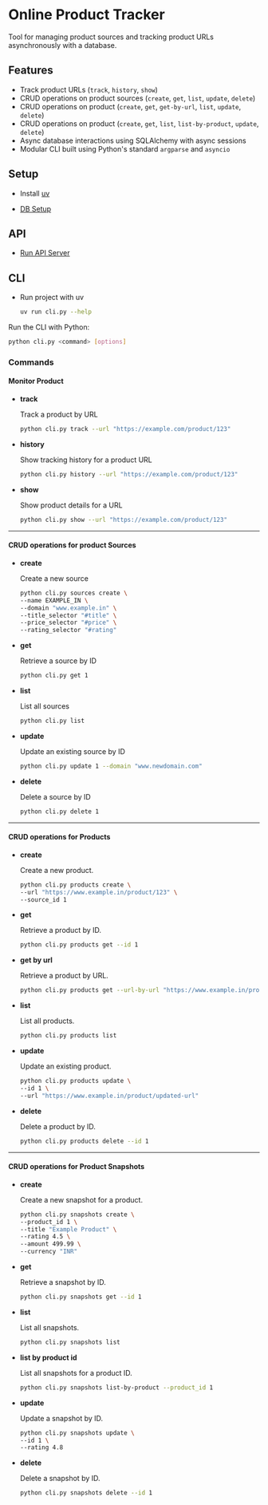 # Online Product Tracker

Tool for managing product sources and tracking product URLs asynchronously with a database.

## Features

- Track product URLs (`track`, `history`, `show`)
- CRUD operations on product sources (`create`, `get`, `list`, `update`, `delete`)
- CRUD operations on product (`create`, `get`, `get-by-url`, `list`, `update`, `delete`)
- CRUD operations on product (`create`, `get`, `list`, `list-by-product`, `update`, `delete`)
- Async database interactions using SQLAlchemy with async sessions
- Modular CLI built using Python's standard `argparse` and `asyncio`

## Setup

- Install [uv](https://docs.astral.sh/uv/getting-started/installation/)

- [DB Setup](./tracker/README.md)

## API

- [Run API Server](./api/README.md)

## CLI

- Run project with uv

  ```bash
  uv run cli.py --help
  ```

Run the CLI with Python:

```bash
python cli.py <command> [options]
```

### Commands

#### Monitor Product

- **track**

  Track a product by URL

  ```bash
  python cli.py track --url "https://example.com/product/123"
  ```

- **history**

  Show tracking history for a product URL

  ```bash
  python cli.py history --url "https://example.com/product/123"
  ```

- **show**

  Show product details for a URL

  ```bash
  python cli.py show --url "https://example.com/product/123"
  ```

---

#### CRUD operations for product Sources

- **create**

  Create a new source

  ```bash
  python cli.py sources create \
  --name EXAMPLE_IN \
  --domain "www.example.in" \
  --title_selector "#title" \
  --price_selector "#price" \
  --rating_selector "#rating"
  ```

- **get**

  Retrieve a source by ID

  ```bash
  python cli.py get 1
  ```

- **list**

  List all sources

  ```bash
  python cli.py list
  ```

- **update**

  Update an existing source by ID

  ```bash
  python cli.py update 1 --domain "www.newdomain.com"
  ```

- **delete**

  Delete a source by ID

  ```bash
  python cli.py delete 1
  ```

---

#### CRUD operations for **Products**

- **create**

  Create a new product.

  ```bash
  python cli.py products create \
  --url "https://www.example.in/product/123" \
  --source_id 1
  ```

- **get**

  Retrieve a product by ID.

  ```bash
  python cli.py products get --id 1
  ```

- **get by url**

  Retrieve a product by URL.

  ```bash
  python cli.py products get --url-by-url "https://www.example.in/product/123"
  ```

- **list**

  List all products.

  ```bash
  python cli.py products list
  ```

- **update**

  Update an existing product.

  ```bash
  python cli.py products update \
  --id 1 \
  --url "https://www.example.in/product/updated-url"
  ```

- **delete**

  Delete a product by ID.

  ```bash
  python cli.py products delete --id 1
  ```

---

#### CRUD operations for **Product Snapshots**

- **create**

  Create a new snapshot for a product.

  ```bash
  python cli.py snapshots create \
  --product_id 1 \
  --title "Example Product" \
  --rating 4.5 \
  --amount 499.99 \
  --currency "INR"
  ```

- **get**

  Retrieve a snapshot by ID.

  ```bash
  python cli.py snapshots get --id 1
  ```

- **list**

  List all snapshots.

  ```bash
  python cli.py snapshots list
  ```

- **list by product id**

  List all snapshots for a product ID.

  ```bash
  python cli.py snapshots list-by-product --product_id 1
  ```

- **update**

  Update a snapshot by ID.

  ```bash
  python cli.py snapshots update \
  --id 1 \
  --rating 4.8
  ```

- **delete**

  Delete a snapshot by ID.

  ```bash
  python cli.py snapshots delete --id 1
  ```
